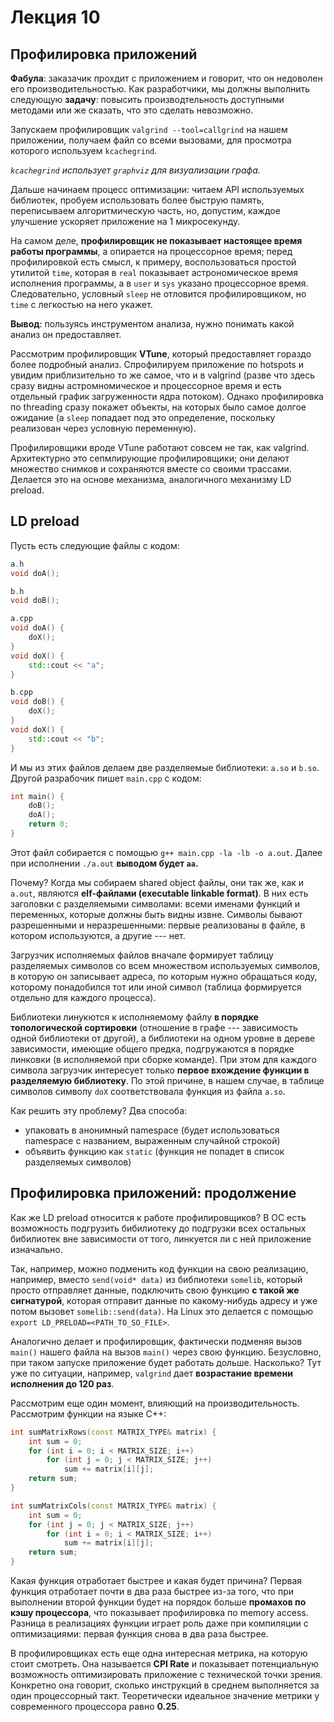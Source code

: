 # Лекция 10

## Профилировка приложений

**Фабула**: заказачик прохдит с приложением и говорит, что он недоволен его производительностью. Как разработчики, мы должны выполнить следующую **задачу**: повысить производтельность доступными методами или же сказать, что это сделать невозможно.

Запускаем профилировщик `valgrind --tool=callgrind` на нашем приложении, получаем файл со всеми вызовами, для просмотра которого используем `kcachegrind`.

*`kcachegrind` использует `graphviz` для визуализации графа.*

Дальше начинаем процесс оптимизации: читаем API используемых библиотек, пробуем использовать более быструю память, переписываем алгоритмическую часть, но, допустим, каждое улучшение ускоряет приложение на 1 микросекунду.

На самом деле, **профилировщик не показывает настоящее время работы программы**, а опирается на процессорное время; перед профилировкой есть смысл, к примеру, воспользоваться простой утилитой `time`, которая в `real` показывает астрономическое время исполнения программы, а в `user` и `sys` указано процессорное время. Следовательно, условный `sleep` не отловится профилировщиком, но `time` с легкостью на него укажет.

**Вывод**: пользуясь инструментом анализа, нужно понимать какой анализ он предоставляет.

Рассмотрим профилировщик **VTune**, который предоставляет гораздо более подробный анализ. Спрофилируем приложение по hotspots и увидим приблизительно то же самое, что и в valgrind (разве что здесь сразу видны астромномическое и процессорное время и есть отдельный график загруженности ядра потоком). Однако профилировка по threading сразу покажет объекты, на которых было самое долгое ожидание (а `sleep` попадает под это определение, поскольку реализован через условную переменную).

Профилировщики вроде VTune работают совсем не так, как valgrind. Архитектурно это сепмлирующие профилировщики; они делают множество снимков и сохраняются вместе со своими трассами. Делается это на основе механизма, аналогичного механизму LD preload.

## LD preload

Пусть есть следующие файлы с кодом:

```c++
a.h
void doA();

b.h
void doB();

a.cpp
void doA() {
	doX();
}
void doX() {
	std::cout << "a";
}

b.cpp
void doB() {
	doX();
}
void doX() {
	std::cout << "b";
}
```

И мы из этих файлов делаем две разделяемые библиотеки: `a.so` и `b.so`. Другой разрабочик пишет `main.cpp` с кодом:

```c++
int main() {
	doB();
	doA();
	return 0;
}
```

Этот файл собирается с помощью `g++ main.cpp -la -lb -o a.out`. Далее при исполнении `./a.out` **выводом будет `aa`.**

Почему? Когда мы собираем shared object файлы, они так же, как и `a.out`, являются **elf-файлами (executable linkable format)**. В них есть заголовки с разделяемыми символами: всеми именами функций и переменных, которые должны быть видны извне. Символы бывают разрешенными и неразрешенными: первые реализованы в файле, в котором используются, а другие --- нет.

Загрузчик исполняемых файлов вначале формирует таблицу разделяемых символов со всем множеством используемых символов, в которую он записывает адреса, по которым нужно обращаться коду, которому понадобился тот или иной символ (таблица формируется отдельно для каждого процесса).

Библиотеки линукются к исполняемому файлу **в порядке топологической сортировки** (отношение в графе --- зависимость одной библиотеки от другой), а библиотеки на одном уровне в дереве зависимости, имеющие общего предка, подгружаются в порядке линковки (в исполняемой при сборке команде). При этом для каждого символа загрузчик интересует только **первое вхождение функции в разделяемую библиотеку**. По этой причине, в нашем случае, в таблице символов символу `doX`  соответствовала функция из файла `a.so`.

Как решить эту проблему? Два способа:
- упаковать в анонимный namespace (будет использоваться namespace с названием, выраженным случайной строкой)
- объявить функцию как `static` (функция не попадет в список разделяемых символов)

## Профилировка приложений: продолжение

Как же LD preload относится к работе профилировщиков? В ОС есть возможность подгрузить бибилиотеку до подгрузки всех остальных бибилиотек вне зависимости от того, линкуется ли с ней приложение изначально.

Так, например, можно подменить код функции на свою реализацию, например, вместо `send(void* data)` из библиотеки `somelib`, который просто отправляет данные, подключить свою функцию **с такой же сигнатурой**, которая отправит данные по какому-нибудь адресу и уже потом вызовет `somelib::send(data)`. На Linux это делается с помощью `export LD_PRELOAD=<PATH_TO_SO_FILE>`.

Аналогично делает и профилировщик, фактически подменяя вызов `main()` нашего файла на вызов `main()` через свою функцию. Безусловно, при таком запуске приложение будет работать дольше. Насколько? Тут уже по ситуации, например, `valgrind` дает **возрастание времени исполнения до 120 раз**.

Рассмотрим еще один момент, влияющий на производительность. Рассмотрим функции на языке C++:

```c++
int sumMatrixRows(const MATRIX_TYPE& matrix) {
	int sum = 0;
	for (int i = 0; i < MATRIX_SIZE; i++)
		for (int j = 0; j < MATRIX_SIZE; j++)
			sum += matrix[i][j];
	return sum;
}

int sumMatrixCols(const MATRIX_TYPE& matrix) {
	int sum = 0;
	for (int j = 0; j < MATRIX_SIZE; j++)
		for (int i = 0; i < MATRIX_SIZE; i++)
			sum += matrix[i][j];
	return sum;
}
```

Какая функция отработает быстрее и какая будет причина? Первая функция отработает почти в два раза быстрее из-за того, что при выполнении второй функции будет на порядок больше **промахов по кэшу процессора**, что показывает профилировка по memory access. Разница в реализациях функции играет роль даже при компиляции с оптимизациями: первая функция снова в два раза быстрее.

В профилировщиках есть еще одна интересная метрика, на которую стоит смотреть. Она называется **CPI Rate** и показывает потенциальную возможность оптимизировать приложение с технической точки зрения. Конкретно она говорит, сколько инструкций в среднем выполняется за один процессорный такт. Теоретически идеальное значение метрики у современного процессора равно **0.25**.
